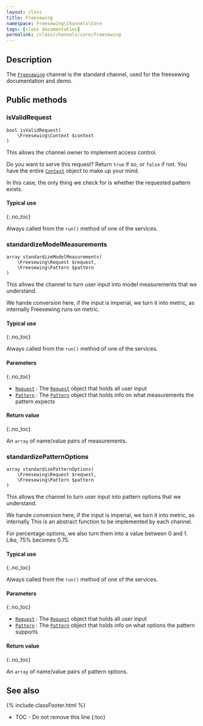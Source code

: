 ```yaml
---
layout: class
title: Freesewing
namespace: Freesewing\Channels\Core
tags: [class documentation]
permalink: /class/channels/core/freesewing
---
```

## Description 

The [`Freesewing`](freesewing) channel is the standard channel,
used for the freesewing documentation and demo.

## Public methods

### isValidRequest

```php?start_inline=1
bool isValidRequest(
    \Freesewing\Context $context
)
```

This allows the channel owner to implement access control. 

Do you want to serve this request? Return `true` if so, or `false` if not.
You have the entire [`Context`](/class/context) object to make up your mind.

In this case, the only thing we check for is whether the requested pattern exists.

#### Typical use
{:.no_toc}

Always called from the `run()` method of one of the services.

### standardizeModelMeasurements

```php?start_inline=1
array standardizeModelMeasurements(
    \Freesewing\Request $request,
    \Freesewing\Pattern $pattern
)
```

This allows the channel to turn user input into model measurements that we understand.

We hande conversion here, if the input is imperial, we turn it into metric, as internally
Freesewing runs on metric.

#### Typical use
{:.no_toc}

Always called from the `run()` method of one of the services.

#### Parameters
{:.no_toc}

- [`Request`](/class/request) : The [`Request`](/class/request) object that holds all user input
- [`Pattern`](/class/patterns/core/pattern) : The [`Pattern`](/class/patterns/core/pattern) object that holds info on what measurements the pattern expects

#### Return value
{:.no_toc}

An `array` of name/value pairs of measurements.

### standardizePatternOptions

```php?start_inline=1
array standardizePatternOptions(
    \Freesewing\Request $request,
    \Freesewing\Pattern $pattern
)
```

This allows the channel to turn user input into pattern options that we understand.

We hande conversion here, if the input is imperial, we turn it into metric, as internally
This is an abstract function to be implemented by each channel.

For percentage options, we also turn them into a value between 0 and 1. Like, 75% becomes 0.75.

#### Typical use
{:.no_toc}

Always called from the `run()` method of one of the services.

#### Parameters
{:.no_toc}

- [`Request`](/class/request) : The [`Request`](/class/request) object that holds all user input
- [`Pattern`](/class/patterns/core/pattern) : The [`Pattern`](/class/patterns/core/pattern) object that holds info on what options the pattern supports

#### Return value
{:.no_toc}

An `array` of name/value pairs of pattern options.



## See also
{% include classFooter.html %}
* TOC - Do not remove this line
{:toc}
